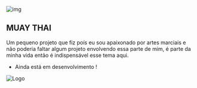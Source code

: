 ![img](https://th.bing.com/th/id/OIP.2Q9FUyOW9A3wEMfImb0pagHaEK?w=328&h=184&c=7&r=0&o=5&pid=1.7) 

## MUAY THAI

Um pequeno projeto que fiz poís eu sou apaixonado por artes marciais e não poderia faltar algum projeto envolvendo essa parte de mim, é parte da minha vida então é indispensável esse tema aqui.

* Ainda está em desenvolvimento !

![Logo](https://user-images.githubusercontent.com/98966014/211113531-3b0ae930-12c5-4838-82d1-048e8d26b676.png)
